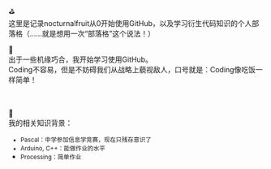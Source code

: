 

⛳️<br>
这里是记录nocturnalfruit从0开始使用GitHub，以及学习衍生代码知识的个人部落格（……就是想用一次“部落格”这个说法！）<br>

👾<br>
出于一些机缘巧合，我开始学习使用GitHub。<br>
Coding不容易，但是不妨碍我们从战略上藐视敌人，口号就是：Coding像吃饭一样简单！
<br>
<br>
<br>

👻 <br>
我的相关知识背景：
<small> 
- Pascal：中学参加信息学竞赛，现在只残存意识了<br>
- Arduino, C++：能做作业的水平<br>
 - Processing：简单作业</small>


